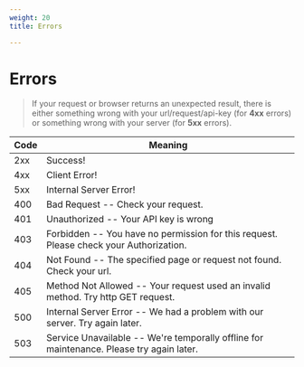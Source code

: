 ```yaml
---
weight: 20
title: Errors

---
```


# Errors
>If your request or browser returns an unexpected result, there is either something wrong with your url/request/api-key (for __4xx__ errors) or something wrong with your server (for __5xx__ errors).

Code | Meaning
---------- | -------
2xx | Success!
4xx | Client Error!
5xx | Internal Server Error!
400 | Bad Request -- Check your request.
401 | Unauthorized -- Your API key is wrong
403 | Forbidden -- You have no permission for this request. Please check your Authorization.
404 | Not Found -- The specified page or request not found. Check your url.
405 | Method Not Allowed -- Your request used an invalid method. Try http GET request.
500 | Internal Server Error -- We had a problem with our server. Try again later.
503 | Service Unavailable -- We're temporally offline for maintenance. Please try again later.


